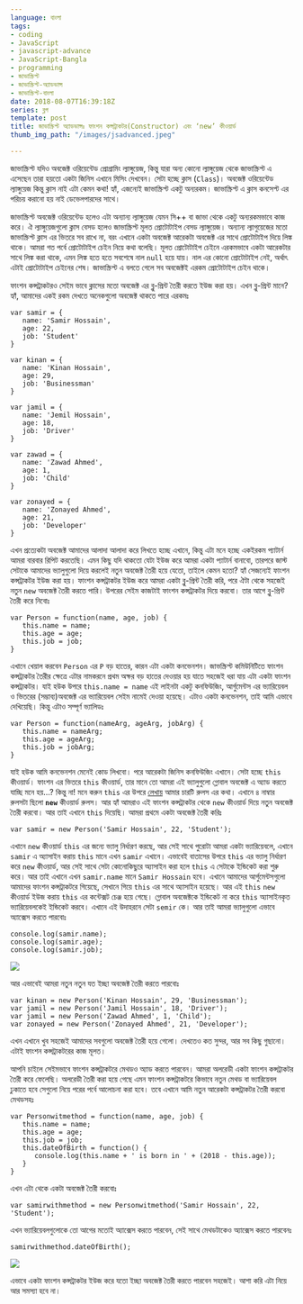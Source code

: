 ```yaml
---
language: বাংলা
tags:
- coding
- JavaScript
- javascript-advance
- JavaScript-Bangla
- programming
- জাভাস্ক্রিপ্ট
- জাভাস্ক্রিপ্ট-অ্যাডভান্স
- জাভাস্ক্রিপ্ট-বাংলা
date: 2018-08-07T16:39:18Z
series: ব্লগ
template: post
title: জাভাস্ক্রিপ্ট অ্যাডভান্সঃ ফাংশন কন্সট্রাকটর(Constructor) এবং ‘new’ কীওয়ার্ড
thumb_img_path: "/images/jsadvanced.jpeg"

---
```

জাভাস্ক্রিপ্ট যদিও অবজেক্ট ওরিয়েন্টেড প্রোগ্রামিং ল্যাঙ্গুয়েজ, কিন্তু যারা অন্য কোনো ল্যাঙ্গুয়েজ থেকে জাভাস্ক্রিপ্ট এ এসেছেন তারা হয়তো একটা জিনিস এখানে মিসিং দেখবেন। সেটা হচ্ছে ক্লাস (`Class`)। অবজেক্ট ওরিয়েন্টেড ল্যাঙ্গুয়েজ কিন্তু ক্লাস নাই এটা কেমন কথা! হ্যাঁ, এজন্যেই জাভাস্ক্রিপ্ট একটু অন্যরকম। জাভাস্ক্রিপ্ট এ ক্লাস কনসেপ্ট এর পরিচয় করানো হয় নাই ডেভেলপারদের সাথে।

জাভাস্ক্রিপ্ট অবজেক্ট ওরিয়েন্টেড হলেও এটা অন্যান্য ল্যাঙ্গুয়েজ যেমন সি++ বা জাভা থেকে একটু অন্যরকমভাবে কাজ করে। ঐ ল্যাঙ্গুয়েজগুলো ক্লাস বেসড হলেও জাভাস্ক্রিপ্ট মূলত প্রোটোটাইপ বেসড ল্যাঙ্গুয়েজ। অন্যান্য ল্যাগুয়েজের মতো জাভাস্ক্রিপ্ট ক্লাস এর ভিতরে সব রাখে না, বরং এখানে একটা অবজেক্ট আরেকটা অবজেক্ট এর সাথে প্রোটোটাইপ দিয়ে লিঙ্ক থাকে। আমরা গত পর্বে প্রোটোটাইপ চেইন নিয়ে কথা বলেছি। মূলত প্রোটোটাইপ চেইনে এরকমভাবে একটা আরেকটার সাথে লিঙ্ক করা থাকে, এমন লিঙ্ক হতে হতে সবশেষে নাল `null` হয়ে যায়। নাল এর কোনো প্রোটোটাইপ নেই, অর্থাৎ এটাই প্রোটোটাইপ চেইনের শেষ। জাভাস্ক্রিপ্ট এ বলতে গেলে সব অবজেক্টই এরকম প্রোটোটাইপ চেইন থাকে।

ফাংশন কন্সট্রাকটরও সেইম ভাবে ক্লাসের মতো অবজেক্ট এর ব্লু-প্রিন্ট তৈরী করতে ইউজ করা হয়। এখন ব্লু-প্রিন্ট মানে? হ্যাঁ, আমাদের একই রকম দেখতে অনেকগুলো অবজেক্ট থাকতে পারে এরকমঃ

    var samir = { 
       name: 'Samir Hossain',
       age: 22,
       job: 'Student'
    }
    
    var kinan = { 
       name: 'Kinan Hossain',
       age: 29,
       job: 'Businessman'
    }
    
    var jamil = { 
       name: 'Jemil Hossain',
       age: 18,
       job: 'Driver'
    }
    
    var zawad = { 
       name: 'Zawad Ahmed',
       age: 1,
       job: 'Child'
    }
    
    var zonayed = { 
       name: 'Zonayed Ahmed',
       age: 21,
       job: 'Developer'
    }

এখন প্রত্যেকটা অবজেক্ট আমাদের আলাদা আলাদা করে লিখতে হচ্ছে এখানে, কিন্তু এটা মনে হচ্ছে একইরকম প্যাটার্ন আমরা বারবার রিপিট করতেছি। এমন কিছু যদি থাকতো যেটা ইউজ করে আমরা একটা প্যাটার্ন বানাবো, তারপরে জাস্ট সেটাকে আমাদের ভ্যালুগুলো দিয়ে করলেই নতুন অবজেক্ট তৈরী হয়ে যেতো, তাইলে কেমন হতো? হ্যাঁ সেজন্যেই ফাংশন কন্সট্রাকটর ইউজ করা হয়। ফাংশন কন্সট্রাকটর ইউজ করে আমরা একটা ব্লু-প্রিন্ট তৈরী করি, পরে ঐটা থেকে সহজেই নতুন `new` অবজেক্ট তৈরী করতে পারি। উপরের সেইম কাজটাই ফাংশন কন্সট্রাকটর দিয়ে করবো। তার আগে ব্লু-প্রিন্ট তৈরী করে নিবোঃ

    var Person = function(name, age, job) {
       this.name = name;
       this.age = age;
       this.job = job;
    }

এখানে খেয়াল করবেন `Person` এর `P` বড় হাতের, কারন এটা একটা কনভেনশন। জাভস্ক্রিপ্ট কমিউনিটিতে ফাংশন কন্সট্রাকটর তৈরীর ক্ষেত্রে এটার নামকরনে প্রথম অক্ষর বড় হাতের দেওয়ার হয় যাতে সহজেই ধরা যায় এটা একটা ফাংশন কন্সট্রাকটর। যাই হউক উপরে `this.name = name` এই লাইনটা একটু কনফিউজিং, আর্গুমেন্টস এর ভ্যারিয়েবল ও ভিতরের (সম্ভাব্য)অবজেক্ট এর ভ্যারিয়েবল সেইম নামেই দেওয়া হয়েছে। এটাও একটা কনভেনশন, তাই আমি এভাবে দেখিয়েছি। কিন্তু এটাও সম্পূর্ণ ভ্যালিডঃ

    var Person = function(nameArg, ageArg, jobArg) {
       this.name = nameArg;
       this.age = ageArg;
       this.job = jobArg;
    }

যাই হউক আমি কনভেনশন মেনেই কোড লিখবো। পরে আরেকটা জিনিস কনফিউজিং এখানে। সেটা হচ্ছে `this` কীওয়ার্ড। ফাংশন এর ভিতরে `this` কীওয়ার্ড, তার মানে তো আমরা এই ভ্যালুগুলো গ্লোবাল অবজেক্ট এ অ্যাড করতে যাচ্ছি মনে হয়…? কিন্তু না! মনে করুন `this` এর উপরে [লেখায়](https://js.zonayed.me/#/js-advance/352) আমার চারটি রুলস এর কথা। এখানে ৪ নাম্বার রুলসটা ছিলো **`new`** কীওয়ার্ড রুলস। আর হ্যাঁ আমরাও এই ফাংশন কন্সট্রাকটর থেকে `new` কীওয়ার্ড দিয়ে নতুন অবজেক্ট তৈরী করবো। আর তাই এখানে `this` দিয়েছি। আমরা প্রথমে একটা অবজেক্ট তৈরী করিঃ

    var samir = new Person('Samir Hossain', 22, 'Student');

এখানে `new` কীওয়ার্ড `this` এর জন্যে ভ্যালু নির্ধারণ করছে, আর সেই সাথে পুরোটা আমরা একটা ভ্যারিয়েবলে, এখানে `samir` এ অ্যাসাইন করায় `this` মানে এখন `samir` এখানে। এভাবেই বাতাসের উপরে `this` এর ভ্যালু নির্ধারণ করে `new` কীওয়ার্ড, আর সেই সাথে সেটা কোনোকিছুরে অ্যাসাইন করা হলে `this` এ সেটাকে ইন্ডিকেট করা শুরু করে। আর তাই এখানে এখন `samir.name` মানে `Samir Hossain` হবে। এখানে আমাদের আর্গুমেন্টসগুলো আমাদের ফাংশন কন্সট্রাকটরে গিয়েছে, সেখানে গিয়ে `this` এর সাথে অ্যাসাইন হয়েছে। আর এই `this` `new` কীওয়ার্ড ইউজ করায় `this` এর কন্টেক্সট চেঞ্জ হয়ে গেছে। গ্লোবাল অবজেক্টকে ইন্ডিকেট না করে `this` অ্যাসাইনকৃত ভ্যারিয়েবলকেই ইন্ডিকেট করবে। এখানে এই উদাহরনে সেটা `semir` কে। আর তাই আমরা ভ্যালুগুলো এভাবে অ্যাক্সেস করতে পারবোঃ

    console.log(samir.name);
    console.log(samir.age);
    console.log(samir.job);

![](https://cdn-images-1.medium.com/max/800/1*pVFkBElGYdWqfRNd5nb7Tw.png)

আর এভাবেই আমরা নতুন নতুন যত ইচ্ছা অবজেক্ট তৈরী করতে পারবোঃ

    var kinan = new Person('Kinan Hossain', 29, 'Businessman');
    var jamil = new Person('Jamil Hossain', 18, 'Driver');
    var jamil = new Person('Zawad Ahmed', 1, 'Child');
    var zonayed = new Person('Zonayed Ahmed', 21, 'Developer');

এখন এখানে খুব সহজেই আমাদের সবগুলো অবজেক্ট তৈরী হয়ে গেলো। দেখতেও কত সুন্দর, আর সব কিছু গুছানো। এটাই ফাংশন কন্সট্রাকটরের কাজ মূলত।

আপনি চাইলে সেইমভাবে ফাংশন কন্সট্রাকটরে মেথডও অ্যাড করতে পারবেন। আমরা অলরেডী একটা ফাংশন কন্সট্রাকটর তৈরী করে ফেলেছি। অলরেডী তৈরী করা হয়ে গেছে এমন ফাংশন কন্সট্রাকটরে কিভাবে নতুন মেথড বা ভ্যারিয়েবল ঢুকাতে হবে সেগুলো নিয়ে পরের পর্বে আলোচনা করা হবে। তবে এখানে আমি নতুন আরেকটা কন্সট্রাকটর তৈরী করবো মেথডসহঃ

    var Personwitmethod = function(name, age, job) {
       this.name = name;
       this.age = age;
       this.job = job;
       this.dateOfBirth = function() {
          console.log(this.name + ' is born in ' + (2018 - this.age));
       }
    }

এখন এটা থেকে একটা অবজেক্ট তৈরী করবোঃ

    var samirwithmethod = new Personwitmethod('Samir Hossain', 22, 'Student');

এখন ভ্যারিয়েবলগুলোকে তো আগের মতোই অ্যাক্সেস করতে পারবেন, সেই সাথে মেথডটাকেও অ্যাক্সেস করতে পারবেনঃ

    samirwithmethod.dateOfBirth();

![](https://cdn-images-1.medium.com/max/800/1*0oyV9aFTBrkllnPJ6nvPHA.png)

এভাবে একটা ফাংশন কন্সট্রাকটর ইউজ করে যতো ইচ্ছা অবজেক্ট তৈরী করতে পারবেন সহজেই। আশা করি এটা নিয়ে আর সমস্যা হবে না।